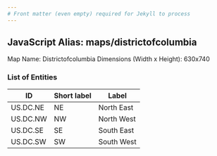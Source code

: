```yaml
---
# Front matter (even empty) required for Jekyll to process
---
```


## JavaScript Alias: maps/districtofcolumbia

Map Name: Districtofcolumbia
Dimensions (Width x Height): 630x740





### List of Entities

ID | Short label | Label
---|---|---|
US.DC.NE|NE|North East
US.DC.NW|NW|North West
US.DC.SE|SE|South East
US.DC.SW|SW|South West

